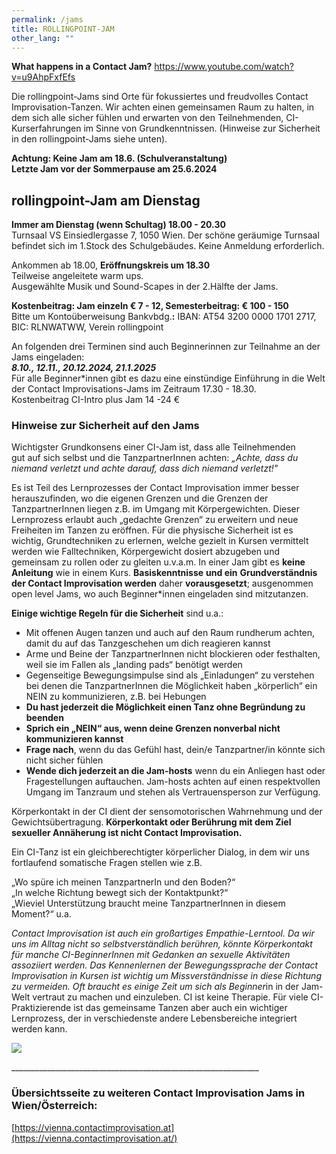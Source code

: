 ```yaml
---
permalink: /jams
title: ROLLINGPOINT-JAM
other_lang: ""
---
```

**What happens in a Contact Jam?** <https://www.youtube.com/watch?v=u9AhpFxfEfs>

Die rollingpoint-Jams sind Orte für fokussiertes und freudvolles Contact Improvisation-Tanzen. Wir achten einen gemeinsamen Raum zu halten, in dem sich alle sicher fühlen und erwarten von den Teilnehmenden, CI-Kurserfahrungen im Sinne von Grundkenntnissen. (Hinweise zur Sicherheit in den rollingpoint-Jams siehe unten).

**Achtung: Keine Jam am 18.6. (Schulveranstaltung)**\
**Letzte Jam vor der Sommerpause am 25.6.2024**

## rollingpoint-Jam am Dienstag

**Immer am Dienstag (wenn Schultag) 18.00 - 20.30** \
Turnsaal VS Einsiedlergasse 7, 1050 Wien. Der schöne geräumige Turnsaal befindet sich im 1.Stock des Schulgebäudes. Keine Anmeldung erforderlich.

Ankommen ab 18.00, **Eröffnungskreis um 18.30**\
Teilweise angeleitete warm ups.\
Ausgewählte Musik und Sound-Scapes in der 2.Hälfte der Jams.

**Kostenbeitrag: Jam einzeln € 7 - 12, Semesterbeitrag: € 100 - 150**\
Bitte um Kontoüberweisung Bankvbdg.**:** IBAN: AT54 3200 0000 1701 2717, BIC: RLNWATWW, Verein rollingpoint

An folgenden drei Terminen sind auch Beginnerinnen zur Teilnahme an der Jams eingeladen:\
***8.10., 12.11., 20.12.2024, 21.1.2025***\
Für alle Beginner*innen gibt es dazu eine einstündige Einführung in die Welt der Contact Improvisations-Jams im Zeitraum 17.30 - 18.30. \
Kostenbeitrag CI-Intro plus Jam 14 -24 €

<div class="named-anchor" id="special"></div>

### **Hinweise zur Sicherheit auf den Jams**

Wichtigster Grundkonsens einer CI-Jam ist, dass alle Teilnehmenden gut auf sich selbst und die TanzpartnerInnen achten: *„Achte, dass du niemand verletzt und achte darauf, dass dich niemand verletzt!"*

Es ist Teil des Lernprozesses der Contact Improvisation immer besser herauszufinden, wo die eigenen Grenzen und die Grenzen der TanzpartnerInnen liegen z.B. im Umgang mit Körpergewichten. Dieser Lernprozess erlaubt auch „gedachte Grenzen“ zu erweitern und neue Freiheiten im Tanzen zu eröffnen. Für die physische Sicherheit ist es wichtig, Grundtechniken zu erlernen, welche gezielt in Kursen vermittelt werden wie Falltechniken, Körpergewicht dosiert abzugeben und gemeinsam zu rollen oder zu gleiten u.v.a.m. In einer Jam gibt es **keine Anleitung** wie in einem Kurs. **Basiskenntnisse** **und ein** **Grundverständnis der Contact Improvisation werden** daher **vorausgesetzt**; ausgenommen open level Jams, wo auch Beginner*innen eingeladen sind mitzutanzen.

**Einige wichtige Regeln für die Sicherheit** sind u.a.:

* Mit offenen Augen tanzen und auch auf den Raum rundherum achten, damit du auf das Tanzgeschehen um dich reagieren kannst
* Arme und Beine der TanzpartnerInnen nicht blockieren oder festhalten, weil sie im Fallen als „landing pads“ benötigt werden
* Gegenseitige Bewegungsimpulse sind als „Einladungen“ zu verstehen bei denen die TanzpartnerInnen die Möglichkeit haben „körperlich“ ein NEIN zu kommunizieren, z.B. bei Hebungen
* **Du hast jederzeit die Möglichkeit einen Tanz ohne Begründung zu beenden**
* **Sprich ein „NEIN“ aus, wenn deine Grenzen nonverbal nicht kommunizieren kannst** 
* **Frage nach**, wenn du das Gefühl hast, dein/e Tanzpartner/in könnte sich nicht sicher fühlen
* **Wende dich jederzeit an die Jam-hosts** wenn du ein Anliegen hast oder Fragestellungen auftauchen. Jam-hosts achten auf einen respektvollen Umgang im Tanzraum und stehen als Vertrauensperson zur Verfügung.

Körperkontakt in der CI dient der sensomotorischen Wahrnehmung und der Gewichtsübertragung. **Körperkontakt oder Berührung mit dem Ziel sexueller Annäherung ist nicht Contact Improvisation.**

Ein CI-Tanz ist ein gleichberechtigter körperlicher Dialog, in dem wir uns fortlaufend somatische Fragen stellen wie z.B. 

„Wo spüre ich meinen TanzpartnerIn und den Boden?“\
„In welche Richtung bewegt sich der Kontaktpunkt?“\
„Wieviel Unterstützung braucht meine TanzpartnerInnen in diesem Moment?“ u.a.

*Contact Improvisation ist auch ein großartiges Empathie-Lerntool. Da wir uns im Alltag nicht so selbstverständlich berühren, könnte Körperkontakt für manche CI-BeginnerInnen mit Gedanken an sexuelle Aktivitäten assoziiert werden. Das Kennenlernen der Bewegungssprache der Contact Improvisation in Kursen ist wichtig um Missverständnisse in diese Richtung zu vermeiden. Oft braucht es einige Zeit um sich als Beginner*in in der Jam-Welt vertraut zu machen und einzuleben. CI ist keine Therapie. Für viele CI-Praktizierende ist das gemeinsame Tanzen aber auch ein wichtiger Lernprozess, der in verschiedenste andere Lebensbereiche integriert werden kann.

![](/assets/uploads/img_0198.jpg)

\_\_\_\_\_\_\_\_\_\_\_\_\_\_\_\_\_\_\_\_\_\_\_\_\_\_\_\_\_\_\_\_\_\_\_\_\_\_\_\_\_\_\_\_\_\_\_\_\_\_\_\_\_\_\_\_\_\_\_\_\_\_

### Übersichtsseite zu weiteren Contact Improvisation Jams in Wien/Österreich:

[https://vienna.contactimprovisation.at](https://vienna.contactimprovisation.at/)